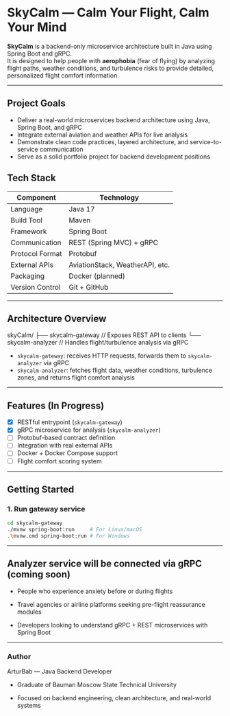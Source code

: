 # **SkyCalm — Calm Your Flight, Calm Your Mind**

**SkyCalm** is a backend-only microservice architecture built in Java using Spring Boot and gRPC.  
It is designed to help people with **aerophobia** (fear of flying) by analyzing flight paths, weather conditions, and turbulence risks to provide detailed, personalized flight comfort information.

---

## Project Goals

- Deliver a real-world microservices backend architecture using Java, Spring Boot, and gRPC
- Integrate external aviation and weather APIs for live analysis
- Demonstrate clean code practices, layered architecture, and service-to-service communication
- Serve as a solid portfolio project for backend development positions

## Tech Stack

| Component        | Technology                        |
|------------------|------------------------------------|
| Language         | Java 17                            |
| Build Tool       | Maven                              |
| Framework        | Spring Boot                        |
| Communication    | REST (Spring MVC) + gRPC           |
| Protocol Format  | Protobuf                           |
| External APIs    | AviationStack, WeatherAPI, etc.    |
| Packaging        | Docker (planned)                   |
| Version Control  | Git + GitHub                       |

---
## Architecture Overview

skyCalm/ ├── skycalm-gateway // Exposes REST API to clients └── skycalm-analyzer // Handles flight/turbulence analysis via gRPC

- `skycalm-gateway`: receives HTTP requests, forwards them to `skycalm-analyzer` via gRPC
- `skycalm-analyzer`: fetches flight data, weather conditions, turbulence zones, and returns flight comfort analysis

---

## Features (In Progress)

- [x] RESTful entrypoint (`skycalm-gateway`)
- [x] gRPC microservice for analysis (`skycalm-analyzer`)
- [ ] Protobuf-based contract definition
- [ ] Integration with real external APIs
- [ ] Docker + Docker Compose support
- [ ] Flight comfort scoring system

---
## Getting Started

### 1. Run gateway service

```bash
cd skycalm-gateway
./mvnw spring-boot:run     # For Linux/macOS
.\mvnw.cmd spring-boot:run # For Windows
```
---

## **Analyzer service will be connected via gRPC (coming soon)**

* People who experience anxiety before or during flights

* Travel agencies or airline platforms seeking pre-flight reassurance modules

* Developers looking to understand gRPC + REST microservices with Spring Boot
---
### **Author**
ArturBab  — Java Backend Developer
- Graduate of Bauman Moscow State Technical University
 * Focused on backend engineering, clean architecture, and real-world systems